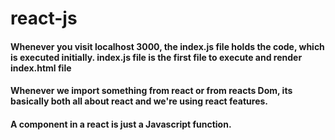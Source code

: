 # react-js

#### Whenever you visit localhost 3000, the index.js file holds the code, which is executed initially. index.js file is the first file to execute and render index.html file
#### Whenever we import something from react or from reacts Dom, its basically both all about react and we're using react features.
#### A component in a react is just a Javascript function.